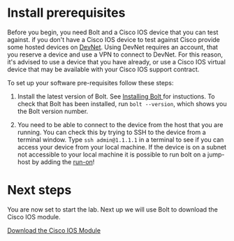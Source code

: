 # Install prerequisites

Before you begin, you need Bolt and a Cisco IOS device that you can test against. if you don't have a Cisco IOS device to test against Cisco provide some hosted devices on [DevNet](https://developer.cisco.com/site/networking/). Using DevNet requires an account, that you reserve a device and use a VPN to connect to DevNet. For this reason, it's advised to use a device that you have already, or use a Cisco IOS virtual device that may be available with your Cisco IOS support contract.

To set up your software pre-requisites follow these steps:

1. Install the latest version of Bolt. See [Installing Bolt
](https://puppet.com/docs/bolt/latest/bolt_installing.html) for instuctions. To check that Bolt has been installed, run `bolt --version`, which shows you the Bolt version number.

2. You need to be able to connect to the device from the host that you are running. You can check this by trying to SSH to the device from a terminal window. Type `ssh admin@1.1.1.1` in a terminal to see if you can access your device from your local machine. If the device is on a subnet not accessible to your local machine it is possible to run bolt on a jump-host by adding the [run-on](https://puppet.com/docs/bolt/latest/bolt_configuration_options.html#remote-transport-configuration-options)!

# Next steps

You are now set to start the lab. Next up we will use Bolt to download the Cisco IOS module.

[Download the Cisco IOS Module](./../02-download-cisco-ios-module/README.md)
